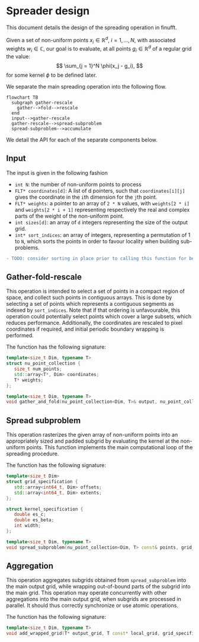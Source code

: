 # Spreader design

This document details the design of the spreading operation in finufft.

Given a set of non-uniform points $x_i \in \mathbb{R}^d$, $i = 1, \dotsc, N$,
with associated weights $w_i \in \mathbb{C}$,
our goal is to evaluate, at all points $g_i \in \mathbb{R}^d$ of a regular grid
the value:
$$ \sum_{j = 1}^N \phi(x_j - g_i), $$
for some kernel $\phi$ to be defined later.

We separate the main spreading operation into the following flow.
```mermaid
flowchart TB
  subgraph gather-rescale
    gather-->fold-->rescale
  end
  input-->gather-rescale
  gather-rescale-->spread-subproblem
  spread-subproblem-->accumulate
```
We detail the API for each of the separate components below.

## Input

The input is given in the following fashion
- `int N`: the number of non-uniform points to process
- `FLT* coordinates[d]`: A list of d pointers, such that `coordinates[i][j]`
   gives the coordinate in the `i`th dimension for the `j`th point.
- `FLT* weights`: a pointer to an array of `2 * N` values, with `weights[2 * i]` and `weights[2 * i + 1]`
   representing respectively the real and complex parts of the weight of the non-uniform point.
- `int sizes[d]`: an array of `d` integers representing the size of the output grid.
- `int* sort_indices`: an array of integers, representing a permutation of 1 to `N`, which sorts the points
   in order to favour locality when building sub-problems.
```diff
- TODO: consider sorting in place prior to calling this function for better performance
```

## Gather-fold-rescale

This operation is intended to select a set of points in a compact region of space,
and collect such points in contiguous arrays.
This is done by selecting a set of points which represents a contiguous segments as indexed by `sort_indices`.
Note that if that ordering is unfavourable, this operation could potentially select points which cover a large subsets,
which reduces performance.
Additionally, the coordinates are rescaled to pixel coordinates if required, and initial
periodic boundary wrapping is performed.

The function has the following signature:
```c++
template<size_t Dim, typename T>
struct nu_point_collection {
   size_t num_points;
   std::array<T*, Dim> coordinates;
   T* weights;
};

template<size_t Dim, typename T>
void gather_and_fold(nu_point_collection<Dim, T>& output, nu_point_collection<Dim, T>& input, int const* sort_indices);
```

## Spread subproblem

This operation rasterizes the given array of non-uniform points into an appropriately sized and
padded subgrid by evaluating the kernel at the non-uniform points.
This function implements the main computational loop of the spreading procedure.

The function has the following signature:
```c++
template<size_t Dim>
struct grid_specification {
   std::array<int64_t, Dim> offsets;
   std::array<int64_t, Dim> extents;
};

struct kernel_specification {
   double es_c;
   double es_beta;
   int width;
};

template<size_t Dim, typename T>
void spread_subproblem(nu_point_collection<Dim, T> const& points, grid_specification<T> const& grid, T* output, kernel_specification const& kernel);
```

## Aggregation

This operation aggregates subgrids obtained from `spread_subproblem` into the main output grid, while wrapping out-of-bound parts
of the subgrid into the main grid.
This operation may operate concurrently with other aggregations into the main output grid, when subgrids are processed in parallel.
It should thus correctly synchronize or use atomic operations.

The function has the following signature:
```c++
template<size_t Dim, typename T>
void add_wrapped_grid(T* output_grid, T const* local_grid, grid_specification const& local_grid_specification, std::array<size_t, Dim> output_grid_size);
```

